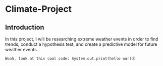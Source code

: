 # Climate-Project

## Introduction
In this project, I will be researching extreme weather events in order to find trends, conduct a hypothesis test, and create a predictive model for future weather events.

```
Woah, look at this cool code: System.out.print(hello world)
```
